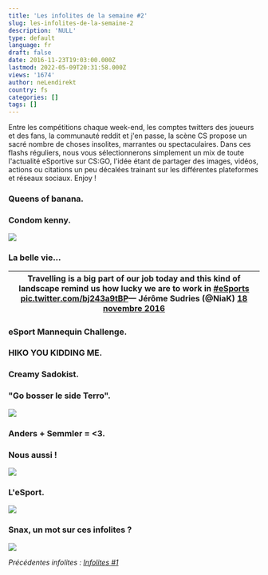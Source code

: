 ```yaml
---
title: 'Les infolites de la semaine #2'
slug: les-infolites-de-la-semaine-2
description: 'NULL'
type: default
language: fr
draft: false
date: 2016-11-23T19:03:00.000Z
lastmod: 2022-05-09T20:31:58.000Z
views: '1674'
author: neLendirekt
country: fs
categories: []
tags: []
---
```

Entre les compétitions chaque week-end, les comptes twitters des joueurs et des fans, la communauté reddit et j'en passe, la scène CS propose un sacré nombre de choses insolites, marrantes ou spectaculaires. Dans ces flashs réguliers, nous vous sélectionnerons simplement un mix de toute l'actualité eSportive sur CS:GO, l'idée étant de partager des images, vidéos, actions ou citations un peu décalées trainant sur les différentes plateformes et réseaux sociaux. Enjoy !

### **Queens of banana.**

### **Condom kenny.**

![](/storage/images/5835d4090eea8_348305f908064336a098030fc4036ab6jpg)

### **La belle vie...**

| Travelling is a big part of our job today and this kind of landscape remind us how lucky we are to work in [#eSports](https://twitter.com/hashtag/eSports?src=hash) [pic.twitter.com/bj243a9tBP](https://t.co/bj243a9tBP)— Jérôme Sudries (@NiaK) [18 novembre 2016](https://twitter.com/NiaK/status/799418673546964992) |
| ------------------------------------------------------------------------------------------------------------------------------------------------------------------------------------------------------------------------------------------------------------------------------------------------------------------------ |

### **eSport Mannequin Challenge.**

### **HIKO YOU KIDDING ME.**

### **Creamy Sadokist.**

### **"Go bosser le side Terro".**

**![](/storage/images/5835e31103c1f_cxhauydwqaatm9qjpg)**

### **Anders + Semmler = \<3.**

### **Nous aussi !**

**![](/storage/images/5835e43b6f27a_07210df6fe9a70ea4dc123eb36903d9epng)**

### **L'eSport.**

![](/storage/images/5835d115a547a_cxw75jlucaeqoojjpg)

###   **Snax, un mot sur ces infolites ?**

![](https://media.tenor.co/images/f7e65f41d79719f002ec34267ae97343/tenor.gif)

_Précédentes infolites : [Infolites #1](https:///fr/flash/les-infolites-de-la-semaine-1/77)_
